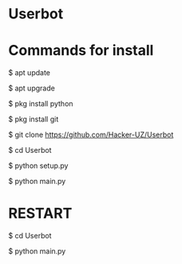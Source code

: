 
# Userbot

# Commands for install

$ apt update

$ apt upgrade

$ pkg install python

$ pkg install git

$ git clone https://github.com/Hacker-UZ/Userbot

$ cd Userbot

$ python setup.py

$ python main.py

# RESTART

$ cd Userbot

$ python main.py
